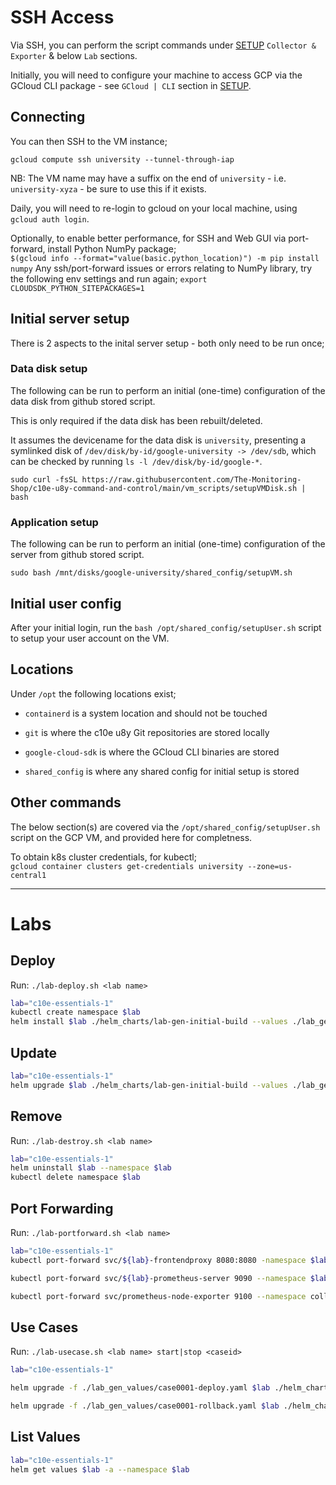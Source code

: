 # SSH Access

Via SSH, you can perform the script commands under [SETUP](SETUP.md) `Collector & Exporter` & below `Lab` sections.

Initially, you will need to configure your machine to access GCP via the GCloud CLI package - see `GCloud | CLI` section in [SETUP](SETUP.md).

## Connecting

You can then SSH to the VM instance;

`gcloud compute ssh university --tunnel-through-iap`

NB:
The VM name may have a suffix on the end of `university` - i.e. `university-xyza` - be sure to use this if it exists.

Daily, you will need to re-login to gcloud on your local machine, using `gcloud auth login`.

Optionally, to enable better performance, for SSH and Web GUI via port-forward, install Python NumPy package;  
`$(gcloud info --format="value(basic.python_location)") -m pip install numpy`
Any ssh/port-forward issues or errors relating to NumPy library, try the following env settings and run again;
`export CLOUDSDK_PYTHON_SITEPACKAGES=1`

## Initial server setup

There is 2 aspects to the inital server setup - both only need to be run once;

### Data disk setup

The following can be run to perform an initial (one-time) configuration of the data disk from github stored script.

This is only required if the data disk has been rebuilt/deleted.

It assumes the devicename for the data disk is `university`, presenting a symlinked disk of `/dev/disk/by-id/google-university -> /dev/sdb`, which can be checked by running `ls -l /dev/disk/by-id/google-*`.

`sudo curl -fsSL https://raw.githubusercontent.com/The-Monitoring-Shop/c10e-u8y-command-and-control/main/vm_scripts/setupVMDisk.sh | bash`

### Application setup

The following can be run to perform an initial (one-time) configuration of the server from github stored script.

`sudo bash /mnt/disks/google-university/shared_config/setupVM.sh`

## Initial user config

After your initial login, run the `bash /opt/shared_config/setupUser.sh` script to setup your user account on the VM.

## Locations

Under `/opt` the following locations exist;

- `containerd` is a system location and should not be touched

- `git` is where the c10e u8y Git repositories are stored locally

- `google-cloud-sdk` is where the GCloud CLI binaries are stored

- `shared_config` is where any shared config for initial setup is stored

## Other commands

The below section(s) are covered via the `/opt/shared_config/setupUser.sh` script on the GCP VM, and provided here for completness.

To obtain k8s cluster credentials, for kubectl;  
`gcloud container clusters get-credentials university --zone=us-central1`

---

# Labs

## Deploy

Run: `./lab-deploy.sh <lab name>`

```bash
lab="c10e-essentials-1"
kubectl create namespace $lab
helm install $lab ./helm_charts/lab-gen-initial-build --values ./lab_gen_values/initial-values.yaml --namespace $lab
```

## Update

```bash
lab="c10e-essentials-1"
helm upgrade $lab ./helm_charts/lab-gen-initial-build --values ./lab_gen_values/initial-values.yaml --namespace $lab
```

## Remove

Run: `./lab-destroy.sh <lab name>`

```bash
lab="c10e-essentials-1"
helm uninstall $lab --namespace $lab
kubectl delete namespace $lab
```

## Port Forwarding

Run: `./lab-portforward.sh <lab name>`

```bash
lab="c10e-essentials-1"
kubectl port-forward svc/${lab}-frontendproxy 8080:8080 -namespace $lab

kubectl port-forward svc/${lab}-prometheus-server 9090 --namespace $lab

kubectl port-forward svc/prometheus-node-exporter 9100 --namespace collectors
```

## Use Cases

Run: `./lab-usecase.sh <lab name> start|stop <caseid>`

```bash
lab="c10e-essentials-1"

helm upgrade -f ./lab_gen_values/case0001-deploy.yaml $lab ./helm_charts/lab-gen-initial-build --reuse-values --namespace $lab

helm upgrade -f ./lab_gen_values/case0001-rollback.yaml $lab ./helm_charts/lab-gen-initial-build --reuse-values --namespace $lab
```

## List Values

```bash
lab="c10e-essentials-1"
helm get values $lab -a --namespace $lab
```

